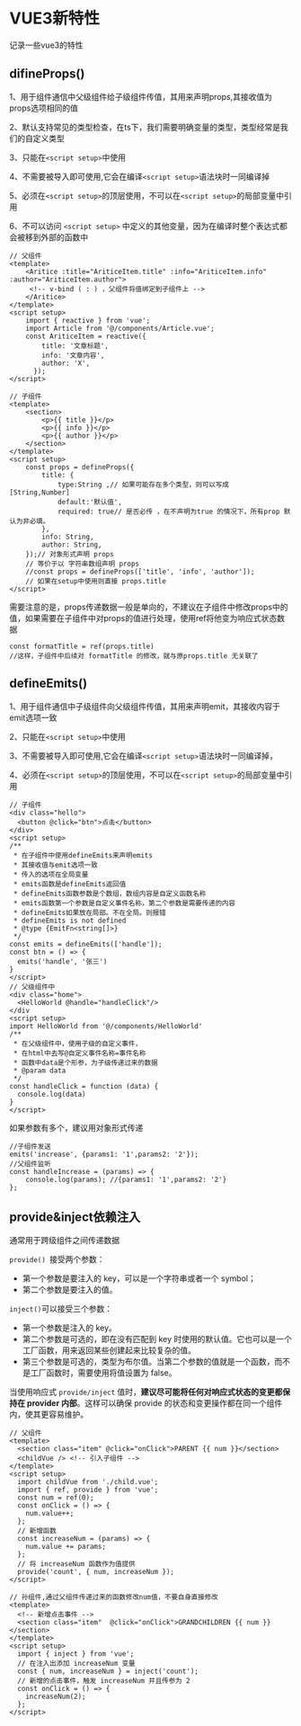 # VUE3新特性

记录一些vue3的特性

## difineProps()

1、用于组件通信中父级组件给子级组件传值，其用来声明props,其接收值为props选项相同的值

2、默认支持常见的类型检查，在ts下，我们需要明确变量的类型，类型经常是我们的自定义类型

3、只能在`<script setup>`中使用

4、不需要被导入即可使用,它会在编译`<script setup>`语法块时一同编译掉

5、必须在`<script setup>`的顶层使用，不可以在`<script setup>`的局部变量中引用

6、不可以访问 `<script setup>` 中定义的其他变量，因为在编译时整个表达式都会被移到外部的函数中

```vue
// 父组件
<template>
	<Aritice :title="AriticeItem.title" :info="AriticeItem.info" :author="AriticeItem.author">
	 <!-- v-bind ( : ) ，父组件将值绑定到子组件上 -->
    </Aritice>
</template>
<script setup>
	import { reactive } from 'vue';
	import Article from '@/components/Article.vue';
	const AriticeItem = reactive({
		title: '文章标题',
	    info: '文章内容',
	    author: 'X',
	  });
</script>
```

```vue
// 子组件
<template>
	<section>
  		<p>{{ title }}</p>
    	<p>{{ info }}</p>
    	<p>{{ author }}</p>
	</section>
</template>
<script setup>
	const props = defineProps({
		title: {
            type:String ,// 如果可能存在多个类型，则可以写成 [String,Number]
            default:'默认值',
            required: true// 是否必传 ，在不声明为true 的情况下，所有prop 默认为非必填。
        },
		info: String,
		author: String,
	});// 对象形式声明 props
	// 等价于以 字符串数组声明 props
	//const props = defineProps(['title', 'info', 'author']);
	// 如果在setup中使用则直接 props.title
</script>

```



需要注意的是，props传递数据一般是单向的，不建议在子组件中修改props中的值，如果需要在子组件中对props的值进行处理，使用ref将他变为响应式状态数据

```vue
const formatTitle = ref(props.title)
//这样，子组件中后续对 formatTitle 的修改，就与原props.title 无关联了
```



## defineEmits()

1、用于组件通信中子级组件向父级组件传值，其用来声明emit，其接收内容于emit选项一致

2、只能在`<script setup>`中使用

3、不需要被导入即可使用,它会在编译`<script setup>`语法块时一同编译掉，

4、必须在`<script setup>`的顶层使用，不可以在`<script setup>`的局部变量中引用

```vue
// 子组件
<div class="hello">
  <button @click="btn">点击</button>
</div>
<script setup>
/**
 * 在子组件中使用defineEmits来声明emits
 * 其接收值与emit选项一致
 * 传入的选项在全局变量
 * emits函数是defineEmits返回值
 * defineEmits函数参数是个数组，数组内容是自定义函数名称
 * emits函数第一个参数是自定义事件名称，第二个参数是需要传递的内容
 * defineEmits如果放在局部。不在全局。则报错
 * defineEmits is not defined
 * @type {EmitFn<string[]>}
 */
const emits = defineEmits(['handle']);
const btn = () => {
  emits('handle', '张三')
}
</script>
// 父级组件中
<div class="home">
  <HelloWorld @handle="handleClick"/>
</div
<script setup>
import HelloWorld from '@/components/HelloWorld'
/**
 * 在父级组件中，使用子级的自定义事件，
 * 在html中去写@自定义事件名称=事件名称
 * 函数中data是个形参，为子级传递过来的数据
 * @param data
 */
const handleClick = function (data) {
  console.log(data)
}
</script>
```



如果参数有多个，建议用对象形式传递

```vue
//子组件发送
emits('increase', {params1: '1',params2: '2'});
//父组件监听
const handleIncrease = (params) => {
	console.log(params); //{params1: '1',params2: '2'}
};

```



## provide&inject依赖注入

通常用于跨级组件之间传递数据

`provide() `接受两个参数：

- 第一个参数是要注入的 key，可以是一个字符串或者一个 symbol；
- 第二个参数是要注入的值。

`inject()`可以接受三个参数：

- 第一个参数是注入的 key。
- 第二个参数是可选的，即在没有匹配到 key 时使用的默认值。它也可以是一个工厂函数，用来返回某些创建起来比较复杂的值。
- 第三个参数是可选的，类型为布尔值。当第二个参数的值就是一个函数，而不是工厂函数时，需要使用将值设置为 false。

当使用响应式 `provide/inject` 值时，**建议尽可能将任何对响应式状态的变更都保持在 provider 内部**。这样可以确保 provide 的状态和变更操作都在同一个组件内，使其更容易维护。

```vue
// 父组件
<template>
  <section class="item" @click="onClick">PARENT {{ num }}</section>
  <childVue /> <!-- 引入子组件 -->
</template>
<script setup>
  import childVue from './child.vue';
  import { ref, provide } from 'vue';
  const num = ref(0);
  const onClick = () => {
    num.value++;
  }; 
  // 新增函数
  const increaseNum = (params) => {
    num.value += params;
  };
  // 将 increaseNum 函数作为值提供
  provide('count', { num, increaseNum });
</script>

```

```vue
// 孙组件,通过父组件传递过来的函数修改num值，不要自身直接修改
<template>
  <!-- 新增点击事件 -->
  <section class="item"  @click="onClick">GRANDCHILDREN {{ num }}</section>
</template>
<script setup>
  import { inject } from 'vue';
  // 在注入出添加 increaseNum 变量
  const { num, increaseNum } = inject('count');
  // 新增的点击事件，触发 increaseNum 并且传参为 2 
  const onClick = () => {
    increaseNum(2);
  };
</script>

```

